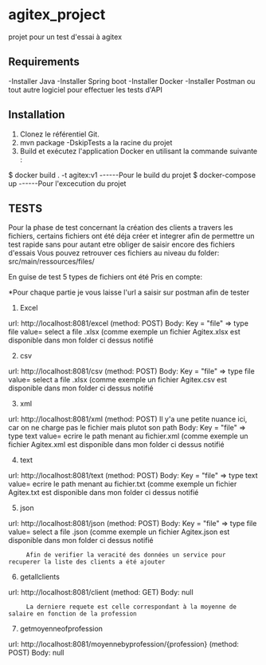 # agitex_project
projet pour un test d'essai à agitex

## Requirements
-Installer Java
-Installer Spring boot
-Installer Docker
-Installer Postman ou tout autre logiciel pour effectuer les tests d'API

## Installation
1. Clonez le référentiel Git.
2. mvn package -DskipTests a la racine du projet
2. Build et exécutez l'application Docker en utilisant la commande suivante :

  $ docker build . -t agitex:v1     ------Pour le build du projet
  $ docker-compose up               ------Pour l'excecution du projet 

## TESTS
 Pour la phase de test concernant la création des clients a travers les fichiers, certains fichiers ont été déja créer et integrer afin de permettre un test rapide sans pour autant etre obliger de saisir encore des fichiers d'essais
 Vous pouvez retrouver ces fichiers au niveau du folder: src/main/ressources/files/
 
 En guise de test 5 types de fichiers ont été Pris en compte:
 
 *Pour chaque partie je vous laisse l'url a saisir sur postman afin de tester
 
  1. Excel
  
  url: http://localhost:8081/excel (method: POST)
  Body: Key = "file" => type file
       value= select a file .xlsx (comme exemple un fichier Agitex.xlsx est disponible dans mon folder ci dessus notifié
  
  2. csv
  
  url: http://localhost:8081/csv (method: POST)
  Body: Key = "file" => type file
       value= select a file .xlsx (comme exemple un fichier Agitex.csv est disponible dans mon folder ci dessus notifié
       
  3. xml
  
  url: http://localhost:8081/xml (method: POST)
  Il y'a une petite nuance ici, car on ne charge pas le fichier mais plutot son path
  Body: Key = "file" => type text
       value= ecrire le path menant au fichier.xml (comme exemple un fichier Agitex.xml est disponible dans mon folder ci dessus notifié
  
  4. text
  
  url: http://localhost:8081/text (method: POST)
  Body: Key = "file" => type text
       value= ecrire le path menant au fichier.txt (comme exemple un fichier Agitex.txt est disponible dans mon folder ci dessus notifié
  
  5. json
  
  url: http://localhost:8081/json (method: POST)
  Body: Key = "file" => type file
       value= select a file .json (comme exemple un fichier Agitex.json est disponible dans mon folder ci dessus notifié
       
         Afin de verifier la veracité des données un service pour recuperer la liste des clients a été ajouter
  
  6. getallclients
  
  url: http://localhost:8081/client (method: GET)
  Body: null
  
         La derniere requete est celle correspondant à la moyenne de salaire en fonction de la profession
         
   7. getmoyenneofprofession
   
  url: http://localhost:8081/moyennebyprofession/{profession} (method: POST)
  Body: null
